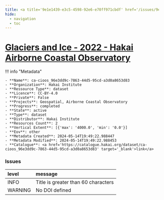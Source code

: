 ```yaml
---
title: <a title='9e1e1439-e3c5-4598-92e6-e70ff971cbdf' href='/issues/9e1e1439-e3c5-4598-92e6-e70ff971cbdf/' target='_blank'>Glaciers and Ice - 2022 - Hakai Airborne Coastal Observatory</a>
hide:
  - navigation
  - toc
---
```


# <a title='9e1e1439-e3c5-4598-92e6-e70ff971cbdf' href='/issues/9e1e1439-e3c5-4598-92e6-e70ff971cbdf/' target='_blank'>Glaciers and Ice - 2022 - Hakai Airborne Coastal Observatory</a>

<div id='map'></div>

!!! info "Metadata"
    
    - **Name**: ca-cioos_96e3dd9c-7863-44d5-95cd-a3d0a8653d83 
    - **Organization**: Hakai Institute 
    - **Ressource Type**: dataset 
    - **Licence**: CC-BY-4.0 
    - **Private**: False 
    - **Projects**: Geospatial, Airborne Coastal Observatory 
    - **Progress**: completed 
    - **State**: active 
    - **Type**: dataset 
    - **Distributor**: Hakai Institute 
    - **Resources Count**: 2 
    - **Vertical Extent**: [{'max': '4000.0', 'min': '0.0'}] 
    - **Eov**: other 
    - **Metadata Created**: 2024-05-14T19:49:22.988447 
    - **Metadata Modified**: 2024-05-14T19:49:22.988453 
    - **Catalogue**: <a href='https://catalogue.hakai.org/dataset/ca-cioos_96e3dd9c-7863-44d5-95cd-a3d0a8653d83' target='_blank'>link</a> 

### Issues

| level   | message                             |
|:--------|:------------------------------------|
| INFO    | Title is greater than 60 characters |
| WARNING | No DOI defined                      |

<script>
   document.addEventListener("DOMContentLoaded", function() {
    var map = L.map('map').setView([51.505, -125.09], 5);
    L.tileLayer('https://tile.openstreetmap.org/{z}/{x}/{y}.png', {
        maxZoom: 19,
        attribution: '&copy; <a href="http://www.openstreetmap.org/copyright">OpenStreetMap</a>'
    }).addTo(map);
    var geojsonFeature = {
        "type": "Feature",
        "properties": {
            "name" : "<a title='9e1e1439-e3c5-4598-92e6-e70ff971cbdf' href='/issues/9e1e1439-e3c5-4598-92e6-e70ff971cbdf/' target='_blank'>Glaciers and Ice - 2022 - Hakai Airborne Coastal Observatory</a>"
        },
        "geometry": {'type': 'Polygon', 'coordinates': [[[-127.8, 48.1], [-113.1, 48.1], [-113.1, 56.61], [-127.8, 56.61], [-127.8, 48.1]]]}
    }
    L.geoJSON(geojsonFeature).addTo(map);
   })
</script>